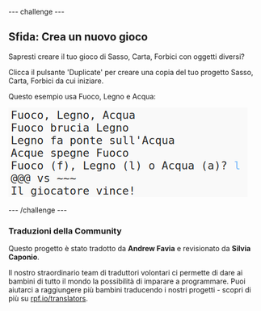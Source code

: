 --- challenge ---

## Sfida: Crea un nuovo gioco

Sapresti creare il tuo gioco di Sasso, Carta, Forbici con oggetti diversi?

Clicca il pulsante 'Duplicate' per creare una copia del tuo progetto Sasso, Carta, Forbici da cui iniziare.

Questo esempio usa Fuoco, Legno e Acqua:

![screenshot](images/rps-fire.png)

--- /challenge ---

### Traduzioni della Community

Questo progetto è stato tradotto da **Andrew Favia** e revisionato da **Silvia Caponio**. 

Il nostro straordinario team di traduttori volontari ci permette di dare ai bambini di tutto il mondo la possibilità di imparare a programmare. Puoi aiutarci a raggiungere più bambini traducendo i nostri progetti - scopri di più su [rpf.io/translators](https://rpf.io/translators).
